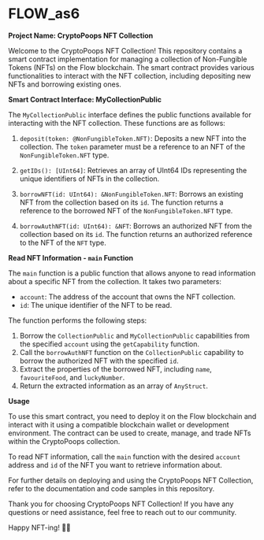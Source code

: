 # FLOW_as6
**Project Name: CryptoPoops NFT Collection**

Welcome to the CryptoPoops NFT Collection! This repository contains a smart contract implementation for managing a collection of Non-Fungible Tokens (NFTs) on the Flow blockchain. The smart contract provides various functionalities to interact with the NFT collection, including depositing new NFTs and borrowing existing ones.

**Smart Contract Interface: MyCollectionPublic**

The `MyCollectionPublic` interface defines the public functions available for interacting with the NFT collection. These functions are as follows:

1. `deposit(token: @NonFungibleToken.NFT)`: Deposits a new NFT into the collection. The `token` parameter must be a reference to an NFT of the `NonFungibleToken.NFT` type.

2. `getIDs(): [UInt64]`: Retrieves an array of UInt64 IDs representing the unique identifiers of NFTs in the collection.

3. `borrowNFT(id: UInt64): &NonFungibleToken.NFT`: Borrows an existing NFT from the collection based on its `id`. The function returns a reference to the borrowed NFT of the `NonFungibleToken.NFT` type.

4. `borrowAuthNFT(id: UInt64): &NFT`: Borrows an authorized NFT from the collection based on its `id`. The function returns an authorized reference to the NFT of the `NFT` type.

**Read NFT Information - `main` Function**

The `main` function is a public function that allows anyone to read information about a specific NFT from the collection. It takes two parameters:

- `account`: The address of the account that owns the NFT collection.
- `id`: The unique identifier of the NFT to be read.

The function performs the following steps:

1. Borrow the `CollectionPublic` and `MyCollectionPublic` capabilities from the specified `account` using the `getCapability` function.
2. Call the `borrowAuthNFT` function on the `CollectionPublic` capability to borrow the authorized NFT with the specified `id`.
3. Extract the properties of the borrowed NFT, including `name`, `favouriteFood`, and `luckyNumber`.
4. Return the extracted information as an array of `AnyStruct`.

**Usage**

To use this smart contract, you need to deploy it on the Flow blockchain and interact with it using a compatible blockchain wallet or development environment. The contract can be used to create, manage, and trade NFTs within the CryptoPoops collection.

To read NFT information, call the `main` function with the desired `account` address and `id` of the NFT you want to retrieve information about.

For further details on deploying and using the CryptoPoops NFT Collection, refer to the documentation and code samples in this repository.

Thank you for choosing CryptoPoops NFT Collection! If you have any questions or need assistance, feel free to reach out to our community.

Happy NFT-ing! 🎉🌈
